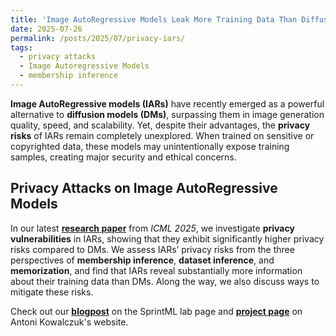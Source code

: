 ```yaml
---
title: 'Image AutoRegressive Models Leak More Training Data Than Diffusion Models'
date: 2025-07-26
permalink: /posts/2025/07/privacy-iars/
tags:
  - privacy attacks
  - Image Autoregressive Models
  - membership inference 
---
```


**Image AutoRegressive models (IARs)** have recently emerged as a powerful alternative to **diffusion models (DMs)**, surpassing them in image generation quality, speed, and scalability. Yet, despite their advantages, the **privacy risks** of IARs remain completely unexplored. When trained on sensitive or copyrighted data, these models may unintentionally expose training samples, creating major security and ethical concerns.

## Privacy Attacks on Image AutoRegressive Models

In our latest **[research paper](https://arxiv.org/html/2502.02514v4)** from *ICML 2025*, we investigate **privacy vulnerabilities** in IARs, showing that they exhibit significantly higher privacy risks compared to DMs. We assess IARs’ privacy risks from the three perspectives of **membership inference**, **dataset inference**, and **memorization**, and find that IARs reveal substantially more information about their training data than DMs. Along the way, we also discuss ways to mitigate these risks.

Check out our **[blogpost](https://sprintml.com/2025/02/04/iars-privacy.html)** on the SprintML lab page and **[project page](https://www.antonikowalczuk.com/blog/priv_iar/)** on Antoni Kowalczuk's website.

